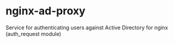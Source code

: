 # nginx-ad-proxy
Service for authenticating users against Active Directory for nginx (auth_request module)
